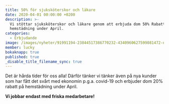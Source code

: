 ```yaml
---
title: 50% för sjuksköterskor och läkare
date: 2020-04-01 00:00:00 +0200
description: >-
  Vi stöttar sjuksköterskor och läkare genom att erbjuda dom 50% Rabatt på
  hemstädning under April.
categories:
  - Erbjudande
image: /images/nyheter/91991194-23844517386770232-4340960627599081472-n.jpg
member: lucky
bokaknapp: true
published: true
_disable_title_filename_sync: true
---
```


Det är h&aring;rda tider för oss alla\! Därför tänker vi tänker även p&aring; nya kunder som har f&aring;tt det sv&aring;rt med ekonomin p.g.a. covid-19 och erbjuder dom 20% rabatt p&aring; hemstädning under April.

**Vi jobbar endast med friska medarbetare\!**

&nbsp;